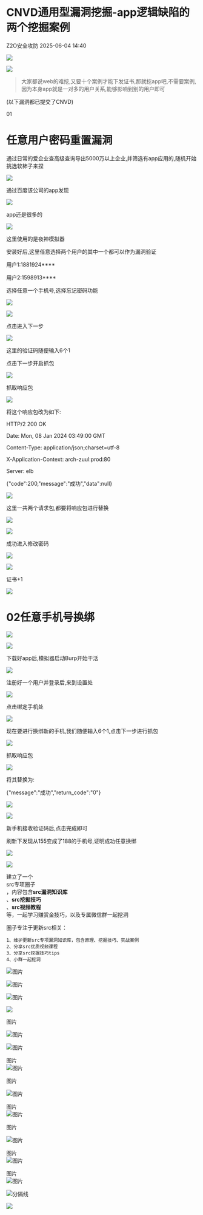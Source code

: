 #  CNVD通用型漏洞挖掘-app逻辑缺陷的两个挖掘案例   
 Z2O安全攻防   2025-06-04 14:40  
  
![](https://mmbiz.qpic.cn/mmbiz_svg/UsichrXlnR9L0nuGUVpuV1cAsYQibT8icFSc9Hzia4g4HQMIG2v6psQnXdSs9w7OnWzeNRPEGzNCoHGeB4hyzNwp8c7X1iahsLEaG/640?wx_fmt=svg&from=appmsg "")  
  
![](https://mmbiz.qpic.cn/mmbiz_svg/UsichrXlnR9L0nuGUVpuV1cAsYQibT8icFSAjv9ibeNuqB0yzE8iaJtPI3QFjBnl6Vu0K0mANkAJ0rAzWDtgy8eaUCRdvF34gbZXE/640?wx_fmt=svg&from=appmsg "")  
  
  
> 大家都说web的难挖,又要十个案例才能下发证书,那就挖app吧,不需要案例,因为本身app就是一对多的用户关系,能够影响到别的用户即可  
  
(以下漏洞都已提交了CNVD)  
  
  
  
  
01  
  
# 任意用户密码重置漏洞  
  
  
  
通过日常的爱企业查高级查询导出5000万以上企业,并筛选有app应用的,随机开始挑选软柿子来捏  
  
![](https://mmbiz.qpic.cn/mmbiz_png/mia12sBTzp8rxbzfE4kRAaiboO1nM99icquwIknfInLTHFQlfZKlXc1qxxTteD37UAVARajN78qO76y808w1mQ1Fg/640?wx_fmt=png&from=appmsg "")  
  
通过百度该公司的app发现  
  
![](https://mmbiz.qpic.cn/mmbiz_png/mia12sBTzp8rxbzfE4kRAaiboO1nM99icquHozxg7e4ZLcqtdic5wyIqnnN2pxUeQ78O5hOLlxmo36ylrWfMHtq93w/640?wx_fmt=png&from=appmsg "")  
  
app还是很多的  
  
![](https://mmbiz.qpic.cn/mmbiz_png/mia12sBTzp8rxbzfE4kRAaiboO1nM99icquHUqVfeqoRicjib4qDNFwQSyIjvBYvzmb0SYibILNqvnzhiaCNb5icn3U67A/640?wx_fmt=png&from=appmsg "")  
  
这里使用的是夜神模拟器  
  
安装好后,这里任意选择两个用户的其中一个都可以作为漏洞验证  
  
用户1:1881924****  
  
用户2:1598913****  
  
  
选择任意一个手机号,选择忘记密码功能  
  
![](https://mmbiz.qpic.cn/mmbiz_png/mia12sBTzp8rxbzfE4kRAaiboO1nM99icqu2tc6e08DAUS7ObK7T53qia1NBe9U8uibvp4hXQzUgfqQKr1ib6OXWdTGA/640?wx_fmt=png&from=appmsg "")  
  
![](https://mmbiz.qpic.cn/mmbiz_jpg/mia12sBTzp8rxbzfE4kRAaiboO1nM99icquQrOa2aqGBMBBLsq0ic78ib1L7uJTybfkicb8tUm8WbzBINiagE1nc6bWbw/640?wx_fmt=jpeg&from=appmsg "")  
  
点击进入下一步  
  
![](https://mmbiz.qpic.cn/mmbiz_png/mia12sBTzp8rxbzfE4kRAaiboO1nM99icquYVCSRFk0lsa3AvnibYWkcrhGADcyDLxJNUbsacFiaOkOuw4ibmgrlzgFg/640?wx_fmt=png&from=appmsg "")  
  
这里的验证码随便输入6个1  
  
点击下一步开启抓包  
  
![](https://mmbiz.qpic.cn/mmbiz_png/mia12sBTzp8rxbzfE4kRAaiboO1nM99icqu9mknQd5vSQLlBHxFDwdZWC5DUvVmKb3bT7keTSv2mxWkSKPyoWM0qA/640?wx_fmt=png&from=appmsg "")  
  
抓取响应包  
  
![](https://mmbiz.qpic.cn/mmbiz_png/mia12sBTzp8rxbzfE4kRAaiboO1nM99icquC4ZMkuQ1rU0Rjf3HQnVta3QbT7TA2IlI7kBETOQxofnIjibhvoR2wIg/640?wx_fmt=png&from=appmsg "")  
  
将这个响应包改为如下:  
  
HTTP/2 200 OK  
  
Date: Mon, 08 Jan 2024 03:49:00 GMT  
  
Content-Type: application/json;charset=utf-8  
  
X-Application-Context: arch-zuul:prod:80  
  
Server: elb  
  
  
{"code":200,"message":"成功","data":null}  
  
![](https://mmbiz.qpic.cn/mmbiz_png/mia12sBTzp8rxbzfE4kRAaiboO1nM99icqudmrQcDuPuiaRibX79dcsEy0K7PP84P7TXdEdiceFOu1SQKJjXmKYCEIDg/640?wx_fmt=png&from=appmsg "")  
  
这里一共两个请求包,都要将响应包进行替换  
  
![](https://mmbiz.qpic.cn/mmbiz_jpg/mia12sBTzp8rxbzfE4kRAaiboO1nM99icquoJ0d1FYPFNYvxNOBQsULMhpltHicFyDQXRsc6oehv3L2zIPLDib6OXnQ/640?wx_fmt=jpeg&from=appmsg "")  
  
![](https://mmbiz.qpic.cn/mmbiz_png/mia12sBTzp8rxbzfE4kRAaiboO1nM99icqudmrQcDuPuiaRibX79dcsEy0K7PP84P7TXdEdiceFOu1SQKJjXmKYCEIDg/640?wx_fmt=png&from=appmsg "")  
  
成功进入修改密码  
  
![](https://mmbiz.qpic.cn/mmbiz_png/mia12sBTzp8rxbzfE4kRAaiboO1nM99icqun5BTF9x0kBbFicHLneg5HASyHnO6rKibOSZEich1B6huT4APiceVq2ag5w/640?wx_fmt=png&from=appmsg "")  
  
![](https://mmbiz.qpic.cn/mmbiz_png/mia12sBTzp8rxbzfE4kRAaiboO1nM99icqupDfr8a8FsVW0bwfR5rKIaa9vzoqKhuwJcBRYv199ibEHgKL2RsBkHWQ/640?wx_fmt=png&from=appmsg "")  
  
证书+1  
  
  
  
  
![](https://mmbiz.qpic.cn/mmbiz_svg/UsichrXlnR9L0nuGUVpuV1cAsYQibT8icFSYmK7Vch7f2NBFbEgoXfBOYic7ydibfQWgwaibED0Z155mqLVpQL5CBYtqnDVPjPr8CF/640?wx_fmt=svg&from=appmsg "")  
  
# 02任意手机号换绑  
  
  
![](https://mmbiz.qpic.cn/mmbiz_svg/UsichrXlnR9L0nuGUVpuV1cAsYQibT8icFSVC2GcMVTicsejibfic7hPSuyibUeKDXJmcp1CKdqqbdD1LHicLCwC7JBjccWBAqH2RJH9/640?wx_fmt=svg&from=appmsg "")  
  
  
  
  
![](https://mmbiz.qpic.cn/mmbiz_png/mia12sBTzp8rxbzfE4kRAaiboO1nM99icqurYBKqDkJr0JoIGhHotExCiarxuEXorqY3ia4TJucx9HuicxAW9wuQibswQ/640?wx_fmt=png&from=appmsg "")  
  
下载好app后,模拟器启动Burp开始干活  
  
![](https://mmbiz.qpic.cn/mmbiz_jpg/mia12sBTzp8rxbzfE4kRAaiboO1nM99icquP9KlFDfibatwXmr8vFibD9VE0ia889V5jicwSLGaS69X8HfHZ16a2WceqQ/640?wx_fmt=jpeg&from=appmsg "")  
  
注册好一个用户并登录后,来到设置处  
  
![](https://mmbiz.qpic.cn/mmbiz_jpg/mia12sBTzp8rxbzfE4kRAaiboO1nM99icquuSO1NEsoRicyzGUaCL7KQTzl4RgGjxWQQfr4CUqqzu7ZyBI08msgBwA/640?wx_fmt=jpeg&from=appmsg "")  
  
点击绑定手机处  
  
![](https://mmbiz.qpic.cn/mmbiz_jpg/mia12sBTzp8rxbzfE4kRAaiboO1nM99icquly4jT29BPm2GBsItuVwuZ5D2ljLe8lib8GV2tQkKqUMZldbiaWjy7tPA/640?wx_fmt=jpeg&from=appmsg "")  
  
现在要进行换绑新的手机,我们随便输入6个1,点击下一步进行抓包  
  
![](https://mmbiz.qpic.cn/mmbiz_png/mia12sBTzp8rxbzfE4kRAaiboO1nM99icqudaX8FN8v3sDuibeFft5ib2jEOCChU9D82AwcoPOIsQfPGONw6hXn3Wgw/640?wx_fmt=png&from=appmsg "")  
  
抓取响应包  
  
![](https://mmbiz.qpic.cn/mmbiz_png/mia12sBTzp8rxbzfE4kRAaiboO1nM99icquZricUOicNEUyC1UMN9ib3ibDSic4ib63YSzmvwdYuW8vOwib4epgViaTSOIvBA/640?wx_fmt=png&from=appmsg "")  
  
将其替换为:  
  
{"message":"成功","return_code":"0"}  
  
![](https://mmbiz.qpic.cn/mmbiz_png/mia12sBTzp8rxbzfE4kRAaiboO1nM99icqu90FLSiaj7nFZgbZ907VWdmTKUF2RNb92fXhMPHPmV2oTjCegicfDXrVQ/640?wx_fmt=png&from=appmsg "")  
  
![](https://mmbiz.qpic.cn/mmbiz_jpg/mia12sBTzp8rxbzfE4kRAaiboO1nM99icquvT6TfutTBmeDoZcJ95v6rWbFib0uyp6DiaQxLjnQezrZliaKnffwiaJzIQ/640?wx_fmt=jpeg&from=appmsg "")  
  
新手机接收验证码后,点击完成即可  
  
刷新下发现从155变成了188的手机号,证明成功任意换绑  
  
![](https://mmbiz.qpic.cn/mmbiz_jpg/mia12sBTzp8rxbzfE4kRAaiboO1nM99icqulXONh1Pb4AFGP4EyadeXvCL6ltPg09SEBhuDw2sDSIovdXu7kaRbdw/640?wx_fmt=jpeg&from=appmsg "")  
  
![](https://mmbiz.qpic.cn/mmbiz_jpg/mia12sBTzp8rxbzfE4kRAaiboO1nM99icqub9xBOyOhI3B9uP6McAQZqaR1ahT02ZIFxbeJsGWUCL1XTCEBYoj98w/640?wx_fmt=jpeg&from=appmsg "")  
  
  
  
建立了一个  
src专项圈子  
，内容包含**src漏洞知识库**  
、**src挖掘技巧**  
、**src视频教程**  
等，一起学习赚赏金技巧，以及专属微信群一起挖洞  
  
圈子专注于更新src相关：  
  
```
1、维护更新src专项漏洞知识库，包含原理、挖掘技巧、实战案例
2、分享src优质视频课程
3、分享src挖掘技巧tips
4、小群一起挖洞
```  
  
  
![图片](https://mmbiz.qpic.cn/sz_mmbiz_png/h8P1KUHOKuaRqDOYRFjU73rIsVy2ISg41LkR0ezBlmjJY4Lwgg8mr1A5efwqe0yGE9KTQwLPJTe9zyv3wgYnhA/640?wx_fmt=png&from=appmsg&wxfrom=5&wx_lazy=1&wx_co=1&tp=webp "")  
  
![图片](https://mmbiz.qpic.cn/sz_mmbiz_png/h8P1KUHOKuY813zmiaXibeTuHFXd8WtJAOXg868PqXyjsACp9LhuEeyfB2kTZVOt5Pz48txg7ueRUvDdeefTNKdg/640?wx_fmt=png&from=appmsg&wxfrom=5&wx_lazy=1&wx_co=1&tp=webp "")  
  
![图片](https://mmbiz.qpic.cn/sz_mmbiz_jpg/h8P1KUHOKuZDDDv3NsbJDuSicLzBbwVDCPFgbmiaJ4ibf4LRgafQDdYodOgakdpbU1H6XfFQCL81VTudGBv2WniaDA/640?wx_fmt=other&from=appmsg&wxfrom=5&wx_lazy=1&wx_co=1&tp=webp "null")  
  
![](https://mmbiz.qpic.cn/sz_mmbiz_jpg/h8P1KUHOKuYY8q8CZqffeicCspiaq3u0y7lQ2ia1ZLXbhqIbjvnBdsrlTFOJjSXbu8fmmliaLticl6P0iaXjbnxokM0g/640?wx_fmt=jpeg&from=appmsg "")  
  
  
图片  
  
![图片](https://mmbiz.qpic.cn/sz_mmbiz_png/h8P1KUHOKuaRqDOYRFjU73rIsVy2ISg4Bd1oBmTkA5xlNwZM5fLghYeibMBttWrf57h8sU7xDyTe5udCNicuHo8w/640?wx_fmt=png&from=appmsg&wxfrom=5&wx_lazy=1&wx_co=1&tp=webp "")  
  
  
![图片](https://mmbiz.qpic.cn/sz_mmbiz_png/h8P1KUHOKuYrUoo5XZpxN9Inq87ic71D6aUeMdaWrKXgYYia2On8nMA7bqWDySa8odAq1a0kkp3WFgf0Zp0Eut0A/640?wx_fmt=png&from=appmsg&wxfrom=5&wx_lazy=1&wx_co=1&tp=webp "")  
  
图片  
![图片](https://mmbiz.qpic.cn/sz_mmbiz_png/h8P1KUHOKuaRqDOYRFjU73rIsVy2ISg4KKlic4yiafWTpLdejicQe3MllEQc24ypeI3anaK7IjJDVyq1WVQN2yKBA/640?wx_fmt=png&from=appmsg&wxfrom=5&wx_lazy=1&wx_co=1&tp=webp "")  
  
  
图片  
  
![图片](https://mmbiz.qpic.cn/sz_mmbiz_png/h8P1KUHOKuY813zmiaXibeTuHFXd8WtJAOHgjJxnq1ibibJgVUx3LwCjZj62vygx8w6rxia1icmIWiax2YlP6S6LmlmlQ/640?wx_fmt=png&from=appmsg&wxfrom=5&wx_lazy=1&wx_co=1&tp=webp "")  
  
图片  
![图片](https://mmbiz.qpic.cn/sz_mmbiz_png/h8P1KUHOKuY813zmiaXibeTuHFXd8WtJAOApVm8H605qOibxia5DqPHfbWD6lmcweDjGv4DLl45waD068ugw2Iv2vg/640?wx_fmt=png&from=appmsg&wxfrom=5&wx_lazy=1&wx_co=1&tp=webp "")  
  
图片  
  
![图片](https://mmbiz.qpic.cn/sz_mmbiz_png/h8P1KUHOKuY813zmiaXibeTuHFXd8WtJAOwldaSATYOh1WQpk1qz15rLxehOAn4aK7tdbSyNEuHDZpIISCtl6Q8w/640?wx_fmt=png&from=appmsg&wxfrom=5&wx_lazy=1&wx_co=1&tp=webp "")  
  
图片  
![图片](https://mmbiz.qpic.cn/sz_mmbiz_png/h8P1KUHOKuaRqDOYRFjU73rIsVy2ISg4jFsKRMMNDKbsAZhscCiagnyJScMVmFUqMtae5omlLRdu095mywWszjQ/640?wx_fmt=png&from=appmsg&wxfrom=5&wx_lazy=1&wx_co=1&tp=webp "")  
  
图片  
![图片](https://mmbiz.qpic.cn/sz_mmbiz_png/h8P1KUHOKuaRqDOYRFjU73rIsVy2ISg4uGJ2SA5BhZ3UyibZvVmcP3sozQEOfVr0jftWpC3YkpDiaAicS1ib3EgXHA/640?wx_fmt=png&from=appmsg&wxfrom=5&wx_lazy=1&wx_co=1&tp=webp "")  
  
  
  
  
  
![](https://mmbiz.qpic.cn/mmbiz_png/mia12sBTzp8rxbzfE4kRAaiboO1nM99icqu4OMib4icicrMYicCUordORFrTHLEgicDwWECozvY4RFYgkYH46anuiaUggPg/640?wx_fmt=png&from=appmsg "分隔线")  
  
![](https://mmbiz.qpic.cn/sz_mmbiz_png/h8P1KUHOKuYY8q8CZqffeicCspiaq3u0y7icJl2JSxY9aESQTyhS2t7fic2niaQmYE90k5EfJccbgoic6icGhPHBTI5ibA/640?wx_fmt=png&from=appmsg "")  
  
  
